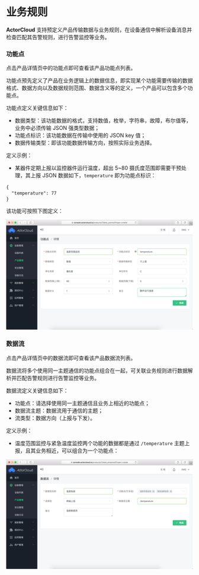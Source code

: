 # 业务规则

**ActorCloud** 支持预定义产品传输数据与业务规则，在设备通信中解析设备消息并检查匹配其告警规则，进行告警监控等业务。

### 功能点

点击产品详情页中的功能点即可查看该产品功能点列表。

功能点预先定义了产品在业务逻辑上的数据信息，即实现某个功能需要传输的数据格式、数据方向以及数据规则范围、数据含义等的定义，一个产品可以包含多个功能点。

功能点定义关键信息如下：

- 数据类型：该功能数据的格式，支持数值，枚举，字符串，故障，布尔值等，业务中必须传输 JSON 强类型数据；
- 功能点标识：该功能数据在传输中使用的 JSON key 值；
- 数据传输类型：即该功能数据传输方向，按照实际业务选择。

定义示例：

- 某器件定期上报以监控器件运行温度，超出 5~80 摄氏度范围即需要干预处理，其上报 JSON 数据如下，`temperature` 即为功能点标识：

```
{
  "temperature": 77
}
```

该功能可按照下图定义：

![](/assets/function_create.png)



### 数据流

点击产品详情页中的数据流即可查看该产品数据流列表。

数据流将多个使用同一主题通信的功能点组合在一起，可关联业务规则进行数据解析并匹配告警规则进行告警监控等业务。

数据流定义关键信息如下：

- 功能点：请选择使用同一主题通信且业务上相近的功能点；
- 数据流主题：数据流用于通信的主题；
- 流类型：数据方向（上报与下发）。

定义示例：

- 温度范围监控与紧急温度监控两个功能的数据都是通过 `/temperature` 主题上报，且其业务相近，可以组合为一个功能点：

![](/assets/stream_create.png)